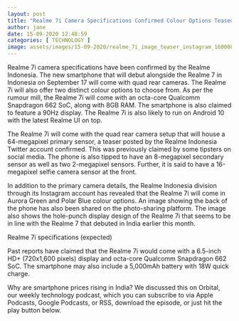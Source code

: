 ```yaml
---
layout: post
title: "Realme 7i Camera Specifications Confirmed Colour Options Teased Online"
author: jane 
date: 15-09-2020 12:48:59 
categories: [ TECHNOLOGY ] 
image: assets/images/15-09-2020/realme_7i_image_teaser_instagram_1600081230387.jpg
---
```

Realme 7i camera specifications have been confirmed by the Realme Indonesia. The new smartphone that will debut alongside the Realme 7 in Indonesia on September 17 will come with quad rear cameras. The Realme 7i will also offer two distinct colour options to choose from. As per the rumour mill, the Realme 7i will come with an octa-core Qualcomm Snapdragon 662 SoC, along with 8GB RAM. The smartphone is also claimed to feature a 90Hz display. The Realme 7i is also likely to run on Android 10 with the latest Realme UI on top.

The Realme 7i will come with the quad rear camera setup that will house a 64-megapixel primary sensor, a teaser posted by the Realme Indonesia Twitter account confirmed. This was previously claimed by some tipsters on social media. The phone is also tipped to have an 8-megapixel secondary sensor as well as two 2-megapixel sensors. Further, it is said to have a 16-megapixel selfie camera sensor at the front.

In addition to the primary camera details, the Realme Indonesia division through its Instagram account has revealed that the Realme 7i will come in Aurora Green and Polar Blue colour options. An image showing the back of the phone has also been shared on the photo-sharing platform. The image also shows the hole-punch display design of the Realme 7i that seems to be in line with the Realme 7 that debuted in India earlier this month.

Realme 7i specifications (expected)

Past reports have claimed that the Realme 7i would come with a 6.5-inch HD+ (720x1,600 pixels) display and octa-core Qualcomm Snapdragon 662 SoC. The smartphone may also include a 5,000mAh battery with 18W quick charge.

Why are smartphone prices rising in India? We discussed this on Orbital, our weekly technology podcast, which you can subscribe to via Apple Podcasts, Google Podcasts, or RSS, download the episode, or just hit the play button below.